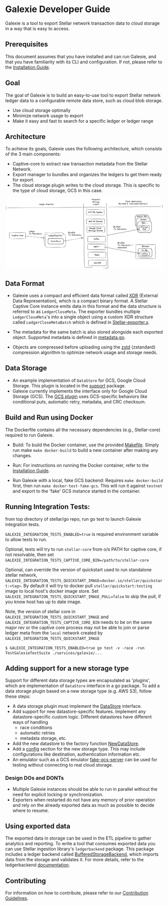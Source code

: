 
# Galexie Developer Guide
Galexie is a tool to export Stellar network transaction data to cloud storage in a way that is easy to access.

## Prerequisites
This document assumes that you have installed and can run Galexie, and that you have familiarity with its CLI and configuration. If not, please refer to the [Installation Guide](./README.md).

## Goal
The goal of Galexie is to build an easy-to-use tool to export Stellar network ledger data to a configurable remote data store, such as cloud blob storage.
 - Use cloud storage optimally
 - Minimize network usage to export
 - Make it easy and fast to search for a specific ledger or ledger range

## Architecture
To achieve its goals, Galexie uses the following architecture, which consists of the 3 main components:
- Captive-core to extract raw transaction metadata from the Stellar Network.
- Export manager to bundles and organizes the ledgers to get them ready for export.
- The cloud storage plugin writes to the cloud storage. This is specific to the type of cloud storage, GCS in this case.


![Architecture](./architecture.png)


## Data Format
- Galexie uses a compact and efficient data format called [XDR](https://developers.stellar.org/docs/learn/encyclopedia/data-format/xdr) (External Data Representation), which is a compact binary format. A Stellar Captive Core instance emits data in this format and the data structure is referred to as `LedgerCloseMeta`. The exporter bundles multiple `LedgerCloseMeta`'s into a single object using a custom XDR structure called `LedgerCloseMetaBatch` which is defined in [Stellar-exporter.x](https://github.com/stellar/go/blob/master/xdr/Stellar-exporter.x).

- The metadata for the same batch is also stored alongside each exported object. Supported metadata is defined in [metadata.go](https://github.com/stellar/go/blob/master/support/datastore/metadata.go). 

- Objects are compressed before uploading using the [zstd](http://facebook.github.io/zstd/) (zstandard) compression algorithm to optimize network usage and storage needs.

## Data Storage
- An example implementation of `DataStore` for GCS, Google Cloud Storage. This plugin is located in the [support](https://github.com/stellar/go/tree/master/support/datastore) package. 
- Galexie currently implements the interface only for Google Cloud Storage (GCS). The [GCS plugin](https://github.com/stellar/go/blob/master/support/datastore/gcs_datastore.go) uses GCS-specific behaviors like conditional puts, automatic retry, metadata, and CRC checksum.

## Build and Run using Docker
The Dockerfile contains all the necessary dependencies (e.g., Stellar-core) required to run Galexie.

- Build: To build the Docker container, use the provided [Makefile](./Makefile). Simply run make `make docker-build` to build a new container after making any changes.

- Run: For instructions on running the Docker container, refer to the [Installation Guide](./README.md).

- Run Galexie with a local, fake GCS backend: Requires `make docker-build` first, then run `make docker-test-fake-gcs`. This will run it against `testnet` and export to the 'fake' GCS instance started in the container.

## Running Integration Tests:
from top directory of stellar/go repo, run go test to launch Galexie integration
tests.

`GALEXIE_INTEGRATION_TESTS_ENABLED=true` is required environment variable to allow
tests to run.

Optional, tests will try to run `stellar-core` from o/s PATH for captive core, if not resolvable, then set `GALEXIE_INTEGRATION_TESTS_CAPTIVE_CORE_BIN=/path/to/stellar-core`

Optional, can override the version of quickstart used to run standalone stellar network, `GALEXIE_INTEGRATION_TESTS_QUICKSTART_IMAGE=docker.io/stellar/quickstart:<tag>`. By default it will try to docker pull `stellar/quickstart:testing` image to local host's docker image store. Set `GALEXIE_INTEGRATION_TESTS_QUICKSTART_IMAGE_PULL=false` to skip the pull, if you know host has up to date image.

Note, the version of stellar core in `GALEXIE_INTEGRATION_TESTS_QUICKSTART_IMAGE` and `GALEXIE_INTEGRATION_TESTS_CAPTIVE_CORE_BIN` needs to be on the same major rev or the captive core process may not be able to join or parse ledger meta from the `local` network created by `GALEXIE_INTEGRATION_TESTS_QUICKSTART_IMAGE`

```
$ GALEXIE_INTEGRATION_TESTS_ENABLED=true go test -v -race -run TestGalexieTestSuite ./services/galexie/...
```

## Adding support for a new storage type
Support for different data storage types are encapsulated as 'plugins', which are implementation of `DataStore` interface in a go package. To add a data storage plugin based on a new storage type (e.g. AWS S3), follow these steps:

- A data storage plugin must implement the [DataStore](https://github.com/stellar/go/blob/master/support/datastore/datastore.go) interface.
- Add support for new datastore-specific features. Implement any datastore-specific custom logic. Different datastores have different ways of handling 
  - race conditions
  - automatic retries
  - metadata storage, etc.
- Add the new datastore to the factory function [NewDataStore](https://github.com/stellar/go/blob/master/support/datastore/datastore.go).
- Add a [config](./config.example.toml) section for the new storage type. This may include configurations like destination, authentication information etc.
- An emulator such as a GCS emulator [fake-gcs-server](https://github.com/fsouza/fake-gcs-server) can be used for testing without connecting to real cloud storage.

### Design DOs and DONTs
- Multiple Galexie instances should be able to run in parallel without the need for explicit locking or synchronization.
- Exporters when restarted do not have any memory of prior operation and rely on the already exported data as much as possible to decide where to resume.

## Using exported data
The exported data in storage can be used in the ETL pipeline to gather analytics and reporting. To write a tool that consumes exported data you can use Stellar ingestion library's `ledgerbackend` package. This package includes a ledger backend called [BufferedStorageBackend](https://github.com/stellar/go/blob/master/ingest/ledgerbackend/buffered_storage_backend.go),
which imports data from the storage and validates it. For more details, refer to the ledgerbackend [documentation](https://github.com/stellar/go/tree/master/ingest/ledgerbackend).

## Contributing
For information on how to contribute, please refer to our [Contribution Guidelines](https://github.com/stellar/go/blob/master/CONTRIBUTING.md).
